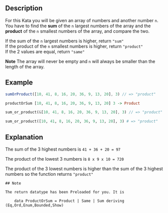 ## Description

For this Kata you will be given an array of numbers and another number `n`.
You have to find the **sum** of the `n`  largest numbers of the array and the **product** of the `n` smallest numbers of the array, and compare the two.

If the sum of the `n` largest numbers is higher, return `"sum"`  
If the product of the `n` smallest numbers is higher, return `"product"`  
If the 2 values are equal, return `"same"`

**Note** The array will never be empty and `n` will always be smaller than the length of the array.

## Example

```javascript
sumOrProduct([10, 41, 8, 16, 20, 36, 9, 13, 20], 3) // => "product"
```
```haskell
productOrSum [10, 41, 8, 16, 20, 36, 9, 13, 20] 3 -> Product
```
```rust
sum_or_product(&[10, 41, 8, 16, 20, 36, 9, 13, 20], 3) // => "product"
```
```python
sum_or_product([10, 41, 8, 16, 20, 36, 9, 13, 20], 3) # => "product"
```

## Explanation

The sum of the 3 highest numbers is `41 + 36 + 20 = 97`

The product of the lowest 3 numbers is `8 x 9 x 10 = 720`

The product of the 3 lowest numbers is higher than the sum of the 3 highest numbers so the function returns `"product"`

~~~if:haskell
## Note

The return datatype has been Preloaded for you. It is

    data ProductOrSum = Product | Same | Sum deriving (Eq,Ord,Enum,Bounded,Show)
~~~